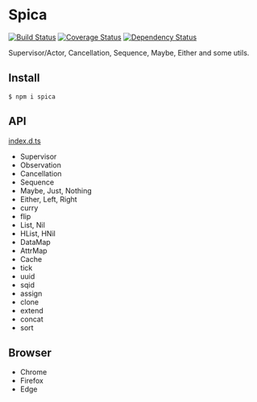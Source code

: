 # Spica

[![Build Status](https://travis-ci.org/falsandtru/spica.svg?branch=master)](https://travis-ci.org/falsandtru/spica)
[![Coverage Status](https://coveralls.io/repos/falsandtru/spica/badge.svg?branch=master&service=github)](https://coveralls.io/github/falsandtru/spica?branch=master)
[![Dependency Status](https://gemnasium.com/falsandtru/spica.svg)](https://gemnasium.com/falsandtru/spica)

Supervisor/Actor, Cancellation, Sequence, Maybe, Either and some utils.

## Install

```
$ npm i spica
```

## API

[index.d.ts](index.d.ts)

- Supervisor
- Observation
- Cancellation
- Sequence
- Maybe, Just, Nothing
- Either, Left, Right
- curry
- flip
- List, Nil
- HList, HNil
- DataMap
- AttrMap
- Cache
- tick
- uuid
- sqid
- assign
- clone
- extend
- concat
- sort

## Browser

- Chrome
- Firefox
- Edge
